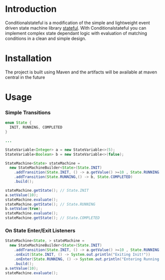 # Introduction

Conditionalstateful is a modification of the simple and lightweight event driven state machine library [stateful](https://travis-ci.org/zevada/stateful). With 
Conditionalstateful you can implement complex state dependant logic with evaluation of matching conditions in a clean and simple design. 

# Installation

The project is built using Maven and the artifacts will be available at maven central in the future

# Usage

### Simple Transitions

```java
enum State {
  INIT, RUNNING, COMPLETED
}

...

StateVariable<Integer> a = new StateVariable<>(5);
StateVariable<Boolean> b = new StateVariable<>(false);

StateMachine<State> stateMachine =
  new StateMachineBuilder<State>(State.INIT)
    .addTransition(State.INIT, () -> a.getValue() >=10 , State.RUNNING)
    .addTransition(State.RUNNING,() -> b, State.COMPLETED)
    .build();

stateMachine.getState(); // State.INIT
a.setValue(10);
stateMachine.evaluate();
stateMachine.getState(); // State.RUNNING
b.setValue(true);
stateMachine.evaluate();
stateMachine.getState(); // State.COMPLETED
```

### On State Enter/Exit Listeners

```java
StateMachine<State, > stateMachine =
  new StateMachineBuilder<State>(State.INIT)
    .addTransition(State.INIT, () -> a.getValue() >=10 , State.RUNNING)
    .onExit(State.INIT, () -> System.out.println("Exiting Init!"))
    .onEnter(State.RUNNING, () -> System.out.println("Entering Running!"))
    .build();
a.setValue(10);
stateMachine.evaluate();
```
